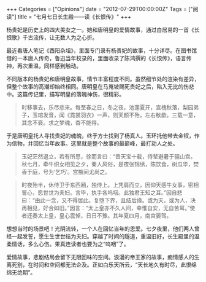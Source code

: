 +++
Categories = ["Opinions"]
date = "2012-07-29T00:00:00Z"
Tags = ["阅读"]
title = "七月七日长生殿——读《长恨传》"
+++

杨贵妃是历史上的四大美女之一。她和唐明皇的爱情故事，通过白居易的一首《长恨歌》千古流传，让无数人为之心折。

最近看唐人笔记《酉阳杂俎》，里面专门录有杨贵妃的故事，十分详尽。在图书馆借的一本唐人传奇，鲁迅当年校录的，里面收录了陈鸿撰的《长恨传》，语言传神，再次重温，同样感到触动。

不同版本的杨贵妃和唐明皇故事，情节丰富程度不同。虽然细节处的渲染有差异，但整个故事的高潮却始终相同。唐明皇在马嵬坡赐死贵妃之后，陷入无比的伤悲中。这篇传记里，描写明皇的落魄神伤，很精彩。

>时移事去，乐尽悲来。每至春之日，冬之夜，池莲夏开，宫槐秋落，梨园弟子，玉琯发音，闻《霓裳羽衣》一声，则天颜不殆，左右欷歔。三载一意，其念不衰。求之梦魂，杳不能得。

于是唐明皇托人寻找贵妃的魂魄，终于方士找到了杨真人。玉环托他带去金钗，作为信物，并回忆当年故事。这里就是整个故事的最巅峰，最打动人之处。

>玉妃茫然退立，若有所思，徐而言曰：“昔天宝十载，侍辇避暑于骊山宫。秋七月，牵牛织女相见之夕，秦人风俗，是夜张锦绣，陈饮食，树瓜华，焚香于庭，号为‘乞巧’。宫掖间尤尚之。

>时夜殆半，休侍卫于东西厢，独侍上。上凭肩而立，因仰天感牛女事，密相誓心，愿世世为夫妇。言毕，执手各呜咽。此独君王知之耳。”因自悲曰：“由此一念，又不得居此。复堕下界，且结后缘。或为天，或为人，决再相见，好合如旧。”因言：“太上皇亦不久人间，幸惟自安，无自苦耳。”使者还奏太上皇，皇心震悼，日日不豫。其年夏四月，南宫晏驾。

想想当时的场景吧！光阴流转，一个人在回忆当年的恩爱。七夕夜里，他们两人曾经一起发誓，愿生生世世结为夫妇。穿越了时间的隧道，重温旧好，长生殿里的温柔情话，多么心伤。果真连读者也要为之“呜咽”了。

爱情故事，悲剧结局会留下无限回味的空间。浪漫的帝王家的故事，痴情感人的生离死别，在时间和空间都无法企及。正如白乐天所云，“天长地久有时尽，此恨绵绵无绝期”。
